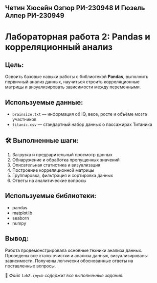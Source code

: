 
## Четин Хюсейн Озгюр РИ-230948 И Гюзель Алпер РИ-230949
#  Лабораторная работа 2: Pandas и корреляционный анализ

##  Цель:
Освоить базовые навыки работы с библиотекой **Pandas**, выполнить первичный анализ данных, научиться строить корреляционные матрицы и визуализировать зависимости между переменными.

## Используемые данные:
- `brainsize.txt` — информация об IQ, весе, росте и объёме мозга участников
- `titanic.csv` — стандартный набор данных о пассажирах Титаника

## 🛠 Выполненные шаги:
1. Загрузка и предварительный просмотр данных
2. Обнаружение и обработка пропущенных значений
3. Описательная статистика и визуализация
4. Построение корреляционной матрицы
5. Группировка, фильтрация и сортировка данных
6. Ответы на аналитические вопросы

##  Используемые библиотеки:
- pandas
- matplotlib
- seaborn
- numpy

## Вывод:
Работа продемонстрировала основные техники анализа данных. Проведены все этапы очистки и анализа данных, визуализированы зависимости. Получены логически обоснованные ответы на поставленные вопросы.



📝 *Файл `lab2.ipynb` содержит все выполненные задания.*
